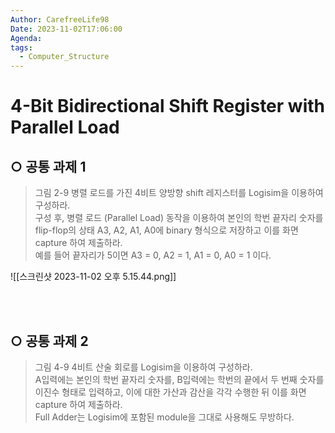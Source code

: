 ```yaml
---
Author: CarefreeLife98
Date: 2023-11-02T17:06:00
Agenda: 
tags:
  - Computer_Structure
---
```

# 4-Bit Bidirectional Shift Register with Parallel Load

## ○ 공통 과제 1

>그림 2-9 병렬 로드를 가진 4비트 양방향 shift 레지스터를 Logisim을 이용하여 구성하라.<br>
>구성 후, 병렬 로드 (Parallel Load) 동작을 이용하여 본인의 학번 끝자리 숫자를 flip-flop의 상태 A3, A2, A1, A0에 binary 형식으로 저장하고 이를 화면 capture 하여 제출하라. <br>
>예를 들어 끝자리가 5이면 A3 = 0, A2 = 1, A1 = 0, A0 = 1 이다.

![[스크린샷 2023-11-02 오후 5.15.44.png]]

<br><br>

## ○ 공통 과제 2

>그림 4-9 4비트 산술 회로를 Logisim을 이용하여 구성하라.<br>
>A입력에는 본인의 학번 끝자리 숫자를, B입력에는 학번의 끝에서 두 번째 숫자를 이진수 형태로 입력하고, 이에 대한 가산과 감산을 각각 수행한 뒤 이를 화면 capture 하여 제출하라. <br>
>Full Adder는 Logisim에 포함된 module을 그대로 사용해도 무방하다.